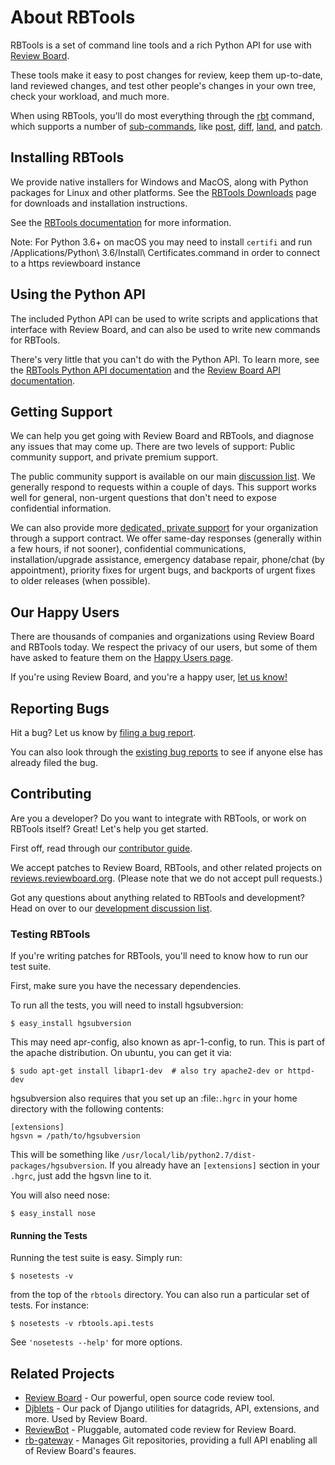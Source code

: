 About RBTools
=============

RBTools is a set of command line tools and a rich Python API for use with
[Review Board](https://www.reviewboard.org/).

These tools make it easy to post changes for review, keep them up-to-date,
land reviewed changes, and test other people's changes in your own tree,
check your workload, and much more.

When using RBTools, you'll do most everything through the
[rbt](https://www.reviewboard.org/docs/rbtools/latest/#rbt-command) command,
which supports a number of
[sub-commands](https://www.reviewboard.org/docs/rbtools/latest/rbt/commands/),
like [post](https://www.reviewboard.org/docs/rbtools/latest/rbt/commands/post/#rbt-post),
[diff](https://www.reviewboard.org/docs/rbtools/latest/rbt/commands/diff/#rbt-diff),
[land](https://www.reviewboard.org/docs/rbtools/latest/rbt/commands/land/#rbt-land),
and [patch](https://www.reviewboard.org/docs/rbtools/latest/rbt/commands/patch/#rbt-patch).


Installing RBTools
------------------

We provide native installers for Windows and MacOS, along with Python
packages for Linux and other platforms. See the
[RBTools Downloads](https://www.reviewboard.org/downloads/rbtools/) page
for downloads and installation instructions.

See the
[RBTools documentation](https://www.reviewboard.org/docs/rbtools/latest/) for
more information.

Note: For Python 3.6+ on macOS you may need to install `certifi` and run /Applications/Python\ 3.6/Install\ Certificates.command in order to connect to a https reviewboard instance

Using the Python API
--------------------

The included Python API can be used to write scripts and applications that
interface with Review Board, and can also be used to write new commands
for RBTools.

There's very little that you can't do with the Python API. To learn more,
see the
[RBTools Python API documentation](https://www.reviewboard.org/docs/rbtools/latest/api/)
and the [Review Board API documentation](https://www.reviewboard.org/docs/manual/latest/webapi/).


Getting Support
---------------

We can help you get going with Review Board and RBTools, and diagnose any
issues that may come up. There are two levels of support: Public community
support, and private premium support.

The public community support is available on our main
[discussion list](http://groups.google.com/group/reviewboard/). We generally
respond to requests within a couple of days. This support works well for
general, non-urgent questions that don't need to expose confidential
information.

We can also provide more
[dedicated, private support](https://www.beanbaginc.com/support/contracts/) for
your organization through a support contract. We offer same-day responses
(generally within a few hours, if not sooner), confidential communications,
installation/upgrade assistance, emergency database repair, phone/chat (by
appointment), priority fixes for urgent bugs, and backports of urgent fixes to
older releases (when possible).


Our Happy Users
---------------

There are thousands of companies and organizations using Review Board and
RBTools today. We respect the privacy of our users, but some of them have
asked to feature them on the [Happy Users
page](https://www.reviewboard.org/users/).

If you're using Review Board, and you're a happy user,
[let us know!](https://groups.google.com/group/reviewboard/)


Reporting Bugs
--------------

Hit a bug? Let us know by
[filing a bug report](https://www.reviewboard.org/bugs/new/).

You can also look through the
[existing bug reports](https://www.reviewboard.org/bugs/) to see if anyone else
has already filed the bug.


Contributing
------------

Are you a developer? Do you want to integrate with RBTools, or work on RBTools
itself? Great! Let's help you get started.

First off, read through our
[contributor guide](https://www.reviewboard.org/docs/codebase/dev/).

We accept patches to Review Board, RBTools, and other related projects on
[reviews.reviewboard.org](https://reviews.reviewboard.org/). (Please note that
we do not accept pull requests.)

Got any questions about anything related to RBTools and development? Head
on over to our
[development discussion list](https://groups.google.com/group/reviewboard-dev/).


### Testing RBTools

If you're writing patches for RBTools, you'll need to know how to run our
test suite.

First, make sure you have the necessary dependencies.

To run all the tests, you will need to install hgsubversion:

```
$ easy_install hgsubversion
```

This may need apr-config, also known as apr-1-config, to run.  This is
part of the apache distribution.  On ubuntu, you can get it via:

```
$ sudo apt-get install libapr1-dev  # also try apache2-dev or httpd-dev
```

hgsubversion also requires that you set up an :file:`.hgrc` in your home
directory with the following contents:

```
[extensions]
hgsvn = /path/to/hgsubversion
```

This will be something like
`/usr/local/lib/python2.7/dist-packages/hgsubversion`. If you already have an
`[extensions]` section in your `.hgrc`, just add the hgsvn line to it.

You will also need nose:

```
$ easy_install nose
```


#### Running the Tests

Running the test suite is easy. Simply run:

```
$ nosetests -v
```

from the top of the `rbtools` directory. You can also run a particular
set of tests. For instance:

```
$ nosetests -v rbtools.api.tests
```

See `'nosetests --help'` for more options.


Related Projects
----------------

* [Review Board](https://github.com/reviewboard/reviewboard/) -
  Our powerful, open source code review tool.
* [Djblets](https://github.com/djblets/djblets/) -
  Our pack of Django utilities for datagrids, API, extensions, and more. Used
  by Review Board.
* [ReviewBot](https://github.com/reviewboard/ReviewBot/) -
  Pluggable, automated code review for Review Board.
* [rb-gateway](https://github.com/reviewboard/rb-gateway/) -
  Manages Git repositories, providing a full API enabling all of Review Board's
  feaures.
